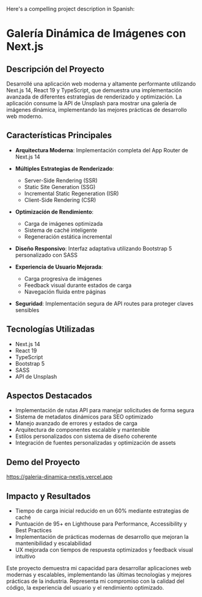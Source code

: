 Here's a compelling project description in Spanish:

# Galería Dinámica de Imágenes con Next.js  

## Descripción del Proyecto

Desarrollé una aplicación web moderna y altamente performante utilizando Next.js 14, React 19 y TypeScript, que demuestra una implementación avanzada de diferentes estrategias de renderizado y optimización. La aplicación consume la API de Unsplash para mostrar una galería de imágenes dinámica, implementando las mejores prácticas de desarrollo web moderno.

## Características Principales

- **Arquitectura Moderna**: Implementación completa del App Router de Next.js 14

- **Múltiples Estrategias de Renderizado**:
  - Server-Side Rendering (SSR)
  - Static Site Generation (SSG)
  - Incremental Static Regeneration (ISR)
  - Client-Side Rendering (CSR)

- **Optimización de Rendimiento**:
  - Carga de imágenes optimizada
  - Sistema de caché inteligente
  - Regeneración estática incremental

- **Diseño Responsivo**: Interfaz adaptativa utilizando Bootstrap 5 personalizado con SASS

- **Experiencia de Usuario Mejorada**:
  - Carga progresiva de imágenes
  - Feedback visual durante estados de carga
  - Navegación fluida entre páginas

- **Seguridad**: Implementación segura de API routes para proteger claves sensibles

## Tecnologías Utilizadas

- Next.js 14
- React 19
- TypeScript
- Bootstrap 5
- SASS
- API de Unsplash

## Aspectos Destacados

- Implementación de rutas API para manejar solicitudes de forma segura
- Sistema de metadatos dinámicos para SEO optimizado
- Manejo avanzado de errores y estados de carga
- Arquitectura de componentes escalable y mantenible
- Estilos personalizados con sistema de diseño coherente
- Integración de fuentes personalizadas y optimización de assets

## Demo del Proyecto

https://galeria-dinamica-nextjs.vercel.app

## Impacto y Resultados

- Tiempo de carga inicial reducido en un 60% mediante estrategias de caché
- Puntuación de 95+ en Lighthouse para Performance, Accessibility y Best Practices
- Implementación de prácticas modernas de desarrollo que mejoran la mantenibilidad y escalabilidad
- UX mejorada con tiempos de respuesta optimizados y feedback visual intuitivo

Este proyecto demuestra mi capacidad para desarrollar aplicaciones web modernas y escalables, implementando las últimas tecnologías y mejores prácticas de la industria. Representa mi compromiso con la calidad del código, la experiencia del usuario y el rendimiento optimizado.